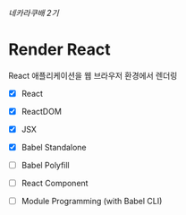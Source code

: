###### 네카라쿠배 2기
# Render React

React 애플리케이션을 웹 브라우저 환경에서 렌더링

- [x]  React
- [x]  ReactDOM
- [x]  JSX
- [x]  Babel Standalone
- [ ]  Babel Polyfill
- [ ]  React Component
- [ ]  Module Programming (with Babel CLI)

